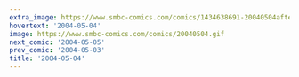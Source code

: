 ```yaml
---
extra_image: https://www.smbc-comics.com/comics/1434638691-20040504after.png
hovertext: '2004-05-04'
image: https://www.smbc-comics.com/comics/20040504.gif
next_comic: '2004-05-05'
prev_comic: '2004-05-03'
title: '2004-05-04'
---
```


